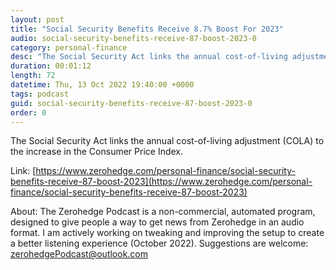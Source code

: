 ```yaml
---
layout: post
title: "Social Security Benefits Receive 8.7% Boost For 2023"
audio: social-security-benefits-receive-87-boost-2023-0
category: personal-finance
desc: "The Social Security Act links the annual cost-of-living adjustment (COLA) to the increase in the Consumer Price Index."
duration: 00:01:12
length: 72
datetime: Thu, 13 Oct 2022 19:40:00 +0000
tags: podcast
guid: social-security-benefits-receive-87-boost-2023-0
order: 0
---
```

The Social Security Act links the annual cost-of-living adjustment (COLA) to the increase in the Consumer Price Index.

Link: [https://www.zerohedge.com/personal-finance/social-security-benefits-receive-87-boost-2023](https://www.zerohedge.com/personal-finance/social-security-benefits-receive-87-boost-2023)

About: The Zerohedge Podcast is a non-commercial, automated program, designed to give people a way to get news from Zerohedge in an audio format.  I am actively working on tweaking and improving the setup to create a better listening experience (October 2022).  Suggestions are welcome: [zerohedgePodcast@outlook.com](mailto:zerohedgePodcast@outlook.com)